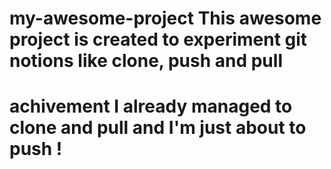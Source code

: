 # my-awesome-project This awesome project is created to experiment git notions like clone, push and pull


# achivement I already managed to clone and pull and I'm just about to push !
